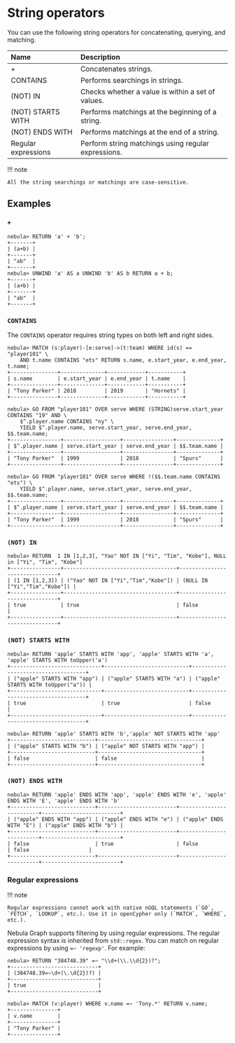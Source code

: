 # String operators

You can use the following string operators for concatenating, querying, and matching.

| Name     | Description          |
|:-----    | :------------------ |
| + | Concatenates strings. |
| CONTAINS | Performs searchings in strings. |
| (NOT) IN | Checks whether a value is within a set of values. |
| (NOT) STARTS WITH | Performs matchings at the beginning of a string. |
| (NOT) ENDS WITH | Performs matchings at the end of a string. |
| Regular expressions | Perform string matchings using regular expressions. |

!!! note

    All the string searchings or matchings are case-sensitive.

## Examples

### `+`

```ngql
nebula> RETURN 'a' + 'b';
+-------+
| (a+b) |
+-------+
| "ab"  |
+-------+
nebula> UNWIND 'a' AS a UNWIND 'b' AS b RETURN a + b;
+-------+
| (a+b) |
+-------+
| "ab"  |
+-------+
```

### `CONTAINS`

The `CONTAINS` operator requires string types on both left and right sides.

```ngql
nebula> MATCH (s:player)-[e:serve]->(t:team) WHERE id(s) == "player101" \
    AND t.name CONTAINS "ets" RETURN s.name, e.start_year, e.end_year, t.name;
+---------------+--------------+------------+-----------+
| s.name        | e.start_year | e.end_year | t.name    |
+---------------+--------------+------------+-----------+
| "Tony Parker" | 2018         | 2019       | "Hornets" |
+---------------+--------------+------------+-----------+

nebula> GO FROM "player101" OVER serve WHERE (STRING)serve.start_year CONTAINS "19" AND \
    $^.player.name CONTAINS "ny" \
    YIELD $^.player.name, serve.start_year, serve.end_year, $$.team.name;
+----------------+------------------+----------------+--------------+
| $^.player.name | serve.start_year | serve.end_year | $$.team.name |
+----------------+------------------+----------------+--------------+
| "Tony Parker"  | 1999             | 2018           | "Spurs"      |
+----------------+------------------+----------------+--------------+

nebula> GO FROM "player101" OVER serve WHERE !($$.team.name CONTAINS "ets") \
    YIELD $^.player.name, serve.start_year, serve.end_year, $$.team.name;
+----------------+------------------+----------------+--------------+
| $^.player.name | serve.start_year | serve.end_year | $$.team.name |
+----------------+------------------+----------------+--------------+
| "Tony Parker"  | 1999             | 2018           | "Spurs"      |
+----------------+------------------+----------------+--------------+
```

### `(NOT) IN`

```ngql
nebula> RETURN  1 IN [1,2,3], "Yao" NOT IN ["Yi", "Tim", "Kobe"], NULL in ["Yi", "Tim", "Kobe"]
+----------------+------------------------------------+-------------------------------+
| (1 IN [1,2,3]) | ("Yao" NOT IN ["Yi","Tim","Kobe"]) | (NULL IN ["Yi","Tim","Kobe"]) |
+----------------+------------------------------------+-------------------------------+
| true           | true                               | false                         |
+----------------+------------------------------------+-------------------------------+
```

### `(NOT) STARTS WITH`

```ngql
nebula> RETURN 'apple' STARTS WITH 'app', 'apple' STARTS WITH 'a', 'apple' STARTS WITH toUpper('a')
+-----------------------------+---------------------------+------------------------------------+
| ("apple" STARTS WITH "app") | ("apple" STARTS WITH "a") | ("apple" STARTS WITH toUpper("a")) |
+-----------------------------+---------------------------+------------------------------------+
| true                        | true                      | false                              |
+-----------------------------+---------------------------+------------------------------------+

nebula> RETURN 'apple' STARTS WITH 'b','apple' NOT STARTS WITH 'app'
+---------------------------+---------------------------------+
| ("apple" STARTS WITH "b") | ("apple" NOT STARTS WITH "app") |
+---------------------------+---------------------------------+
| false                     | false                           |
+---------------------------+---------------------------------+
```

### `(NOT) ENDS WITH`

```ngql
nebula> RETURN 'apple' ENDS WITH 'app', 'apple' ENDS WITH 'e', 'apple' ENDS WITH 'E', 'apple' ENDS WITH 'b'
+---------------------------+-------------------------+-------------------------+-------------------------+
| ("apple" ENDS WITH "app") | ("apple" ENDS WITH "e") | ("apple" ENDS WITH "E") | ("apple" ENDS WITH "b") |
+---------------------------+-------------------------+-------------------------+-------------------------+
| false                     | true                    | false                   | false                   |
+---------------------------+-------------------------+-------------------------+-------------------------+
```

### Regular expressions

!!! note

    Regular expressions cannot work with native nGQL statements (`GO`, `FETCH`, `LOOKUP`, etc.). Use it in openCypher only (`MATCH`, `WHERE`, etc.).

Nebula Graph supports filtering by using regular expressions. The regular expression syntax is inherited from `std::regex`. You can match on regular expressions by using `=~ 'regexp'`. For example:

```ngql
nebula> RETURN "384748.39" =~ "\\d+(\\.\\d{2})?";
+----------------------------+
| (384748.39=~\d+(\.\d{2})?) |
+----------------------------+
| true                       |
+----------------------------+

nebula> MATCH (v:player) WHERE v.name =~ 'Tony.*' RETURN v.name;
+---------------+
| v.name        |
+---------------+
| "Tony Parker" |
+---------------+
```
